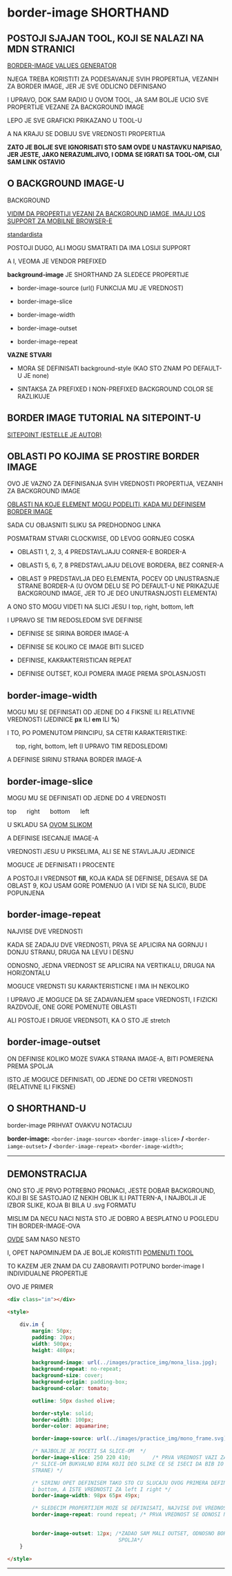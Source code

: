 # border-image SHORTHAND

## POSTOJI SJAJAN TOOL, KOJI SE NALAZI NA MDN STRANICI

[BORDER-IMAGE VALUES GENERATOR](https://developer.mozilla.org/en-US/docs/Web/CSS/CSS_Background_and_Borders/Border-image_generator)

NJEGA TREBA KORISTITI ZA PODESAVANJE SVIH PROPERTIJA, VEZANIH ZA BORDER IMAGE, JER JE SVE ODLICNO DEFINISANO

I UPRAVO, DOK SAM RADIO U OVOM TOOL, JA SAM BOLJE UCIO SVE PROPERTIJE VEZANE ZA BACKGROUND IMAGE

LEPO JE SVE GRAFICKI PRIKAZANO U TOOL-U

A NA KRAJU SE DOBIJU SVE VREDNOSTI PROPERTIJA

**ZATO JE BOLJE SVE IGNORISATI STO SAM OVDE U NASTAVKU NAPISAO, JER JESTE, JAKO NERAZUMLJIVO, I ODMA SE IGRATI SA TOOL-OM, CIJI SAM LINK OSTAVIO**

## O BACKGROUND IMAGE-U

BACKGROUND

[VIDIM DA PROPERTIJI VEZANI ZA BACKGROUND IAMGE, IMAJU LOS SUPPORT ZA MOBILNE BROWSER-E](https://caniuse.com/#search=border-image)

[standardista](http://www.standardista.com/css3/css3-border-properties)

POSTOJI DUGO, ALI MOGU SMATRATI DA IMA LOSIJI SUPPORT

A I, VEOMA JE VENDOR PREFIXED

**background-image** JE SHORTHAND ZA SLEDECE PROPERTIJE

- border-image-source (url() FUNKCIJA MU JE VREDNOST)

- border-image-slice

- border-image-width

- border-image-outset

- border-image-repeat

**VAZNE STVARI**

- MORA SE DEFINISATI background-style (KAO STO ZNAM PO DEFAULT-U JE none)

- SINTAKSA ZA PREFIXED I NON-PREFIXED BACKGROUND COLOR SE RAZLIKUJE

## BORDER IMAGE TUTORIAL NA SITEPOINT-U

[SITEPOINT (ESTELLE JE AUTOR)](https://www.sitepoint.com/css3-border-image/)

## OBLASTI PO KOJIMA SE PROSTIRE BORDER IMAGE

OVO JE VAZNO ZA DEFINISANJA SVIH VREDNOSTI PROPERTIJA, VEZANIH ZA BACKGROUND IMAGE

[OBLASTI NA KOJE ELEMENT MOGU PODELITI, KADA MU DEFINISEM BORDER IMAGE](https://mdn.mozillademos.org/files/3814/border-image-slice.png)

SADA CU OBJASNITI SLIKU SA PREDHODNOG LINKA

POSMATRAM STVARI CLOCKWISE, OD LEVOG GORNJEG COSKA

- OBLASTI 1, 2, 3, 4 PREDSTAVLJAJU CORNER-E BORDER-A

- OBLASTI 5, 6, 7, 8 PREDSTAVLJAJU DELOVE BORDERA, BEZ CORNER-A

- OBLAST 9 PREDSTAVLJA DEO ELEMENTA, POCEV OD UNUSTRASNJE STRANE BORDER-A (U OVOM DELU SE PO DEFAULT-U NE PRIKAZUJE BACKGROUND IMAGE, JER TO JE DEO UNUTRASNJOSTI ELEMENTA)

A ONO STO MOGU VIDETI NA SLICI JESU I top, right, bottom, left

I UPRAVO SE TIM REDOSLEDOM SVE DEFINISE

- DEFINISE SE SIRINA BORDER IMAGE-A

- DEFINISE SE KOLIKO CE IMAGE BITI SLICED

- DEFINISE, KAKRAKTERISTICAN REPEAT

- DEFINISE OUTSET, KOJI POMERA IMAGE PREMA SPOLASNJOSTI

## border-image-width

MOGU MU SE DEFINISATI OD JEDNE DO 4 FIKSNE ILI RELATIVNE VREDNOSTI (JEDINICE **px** ILI **em** ILI **%**)

I TO, PO POMENUTOM PRINCIPU, SA CETRI KARAKTERISTIKE:

&nbsp;&nbsp;&nbsp;&nbsp; top, right, bottom, left (I UPRAVO TIM REDOSLEDOM)

A DEFINISE SIRINU STRANA BORDER IMAGE-A

## border-image-slice

MOGU MU SE DEFINISATI OD JEDNE DO 4 VREDNOSTI

top &nbsp;&nbsp;&nbsp;&nbsp; right &nbsp;&nbsp;&nbsp;&nbsp; bottom &nbsp;&nbsp;&nbsp;&nbsp; left

U SKLADU SA [OVOM SLIKOM](https://mdn.mozillademos.org/files/3814/border-image-slice.png)

A DEFINISE ISECANJE IMAGE-A

VREDNOSTI JESU U PIKSELIMA, ALI SE NE STAVLJAJU JEDINICE

MOGUCE JE DEFINISATI I PROCENTE

A POSTOJI I VREDNSOT **fill,** KOJA KADA SE DEFINISE, DESAVA SE DA OBLAST 9, KOJ USAM GORE POMENUO (A I VIDI SE NA SLICI), BUDE POPUNJENA

## border-image-repeat

NAJVISE DVE VREDNOSTI

KADA SE ZADAJU DVE VREDNOSTI, PRVA SE APLICIRA NA GORNJU I DONJU STRANU, DRUGA NA LEVU I DESNU

ODNOSNO, JEDNA VREDNOST SE APLICIRA NA VERTIKALU, DRUGA NA HORIZONTALU

MOGUCE VREDNSTI SU KARAKTERISTICNE I IMA IH NEKOLIKO

I UPRAVO JE MOGUCE DA SE ZADAVANJEM space VREDNOSTI, I FIZICKI RAZDVOJE, ONE GORE POMENUTE OBLASTI

ALI POSTOJE I DRUGE VREDNSOTI, KA O STO JE stretch

## border-image-outset

ON DEFINISE KOLIKO MOZE SVAKA STRANA IMAGE-A, BITI POMERENA PREMA SPOLJA

ISTO JE MOGUCE DEFINISATI, OD JEDNE DO CETRI VREDNOSTI (RELATIVNE ILI FIKSNE)

## O SHORTHAND-U

border-image PRIHVAT OVAKVU NOTACIJU

**border-image:** `<border-image-source>` `<border-image-slice>` **/**  `<border-iamge-outset>` **/** `<border-image-repeat>` `<border-image-width>`;

****

## DEMONSTRACIJA

ONO STO JE PRVO POTREBNO PRONACI, JESTE DOBAR BACKGROUND, KOJI BI SE SASTOJAO IZ NEKIH OBLIK ILI PATTERN-A, I NAJBOLJI JE IZBOR SLIKE, KOJA BI BILA U .svg FORMATU

MISLIM DA NECU NACI NISTA STO JE DOBRO A BESPLATNO U POGLEDU TIH BORDER-IMAGE-OVA

[OVDE](https://freesvgdesigns.com/category/decorative-elements/monogram-frames/) SAM NASO NESTO

I, OPET NAPOMINJEM DA JE BOLJE KORISTITI [POMENUTI TOOL](https://developer.mozilla.org/en-US/docs/Web/CSS/CSS_Background_and_Borders/Border-image_generator)

TO KAZEM JER ZNAM DA CU ZABORAVITI POTPUNO border-image I INDIVIDUALNE PROPERTIJE

OVO JE PRIMER

```HTML
<div class="im"></div>

<style>

    div.im {
        margin: 50px;
        padding: 20px;
        width: 500px;
        height: 480px;

        background-image: url(../images/practice_img/mona_lisa.jpg);
        background-repeat: no-repeat;
        background-size: cover;
        background-origin: padding-box;
        background-color: tomato;

        outline: 50px dashed olive;

        border-style: solid;
        border-width: 100px;
        border-color: aquamarine;

        border-image-source: url(../images/practice_img/mono_frame.svg);

        /* NAJBOLJE JE POCETI SA SLICE-OM  */
        border-image-slice: 250 220 410;       /* PRVA VREDNOST VAZI ZA top, DRUGA ZA rigt i left A TRECA ZA bottom  */
        /* SLICE-OM BUKVALNO BIRA KOJI DEO SLIKE CE SE ISECI DA BIB IO PRIKAZAN U BORDER-U (NARAVNO U SLUCAJU SVAKE
        STRANE) */

        /* SIRINU OPET DEFINISEM TAKO STO CU SLUCAJU OVOG PRIMERA DEFINISATI DVE RAZLICITE VREDNOSTI ZA top
        i bottom, A ISTE VREDNOSTI ZA left I right */
        border-image-width: 98px 65px 49px;

        /* SLEDECIM PROPERTIJEM MOZE SE DEFINISATI, NAJVISE DVE VREDNOSTI */
        border-image-repeat: round repeat; /* PRVA VREDNOST SE ODNOSI NA GORNJU I DONJU STRANU, A DRUGA NA LEVI I
                                                                                                        DESNU */

        border-image-outset: 12px; /*ZADAO SAM MALI OUTSET, ODNOSNO BORDER IMAGE JE SA SVIH STRANA, MALO POMEREN PREMA
                                    SPOLJA*/
    }

</style>
```

****